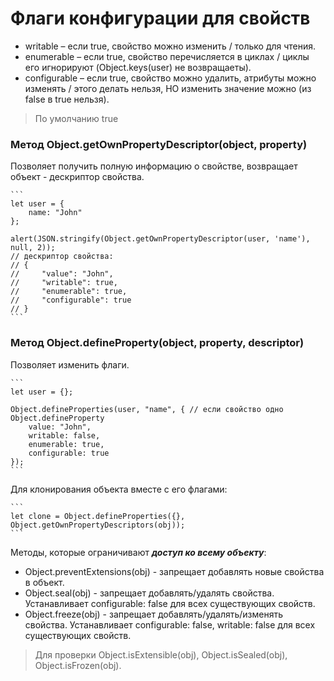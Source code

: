 # Флаги конфигурации для свойств
* writable – если true, свойство можно изменить / только для чтения.
* enumerable – если true, свойство перечисляется в циклах / циклы его игнорируют (Object.keys(user) не возвращаеты).
* configurable – если true, свойство можно удалить, атрибуты можно изменять / этого делать нельзя, НО изменить значение можно (из false в true нельзя).
> По умолчанию true
### Метод Object.getOwnPropertyDescriptor(object, property) 
Позволяет получить полную информацию о свойстве, возвращает объект - дескриптор свойства.

    ``` 
    let user = {
        name: "John"
    };

    alert(JSON.stringify(Object.getOwnPropertyDescriptor(user, 'name'), null, 2));
    // дескриптор свойства:
    // {
    //     "value": "John",
    //     "writable": true,
    //     "enumerable": true,
    //     "configurable": true
    // }
    ```
### Метод Object.defineProperty(object, property, descriptor) 
Позволяет изменить флаги.

    ``` 
    let user = {};

    Object.defineProperties(user, "name", { // если свойство одно Object.defineProperty
        value: "John",
        writable: false,
        enumerable: true,
        configurable: true
    });
    ```
Для клонирования объекта вместе с его флагами:

    ``` 
    let clone = Object.defineProperties({}, Object.getOwnPropertyDescriptors(obj));
    ```
Методы, которые ограничивают ***доступ ко всему объекту***:
* Object.preventExtensions(obj) - запрещает добавлять новые свойства в объект.
* Object.seal(obj) - запрещает добавлять/удалять свойства. Устанавливает configurable: false для всех существующих свойств.
* Object.freeze(obj) - запрещает добавлять/удалять/изменять свойства. Устанавливает configurable: false, writable: false для всех существующих свойств.
> Для проверки Object.isExtensible(obj), Object.isSealed(obj), Object.isFrozen(obj).